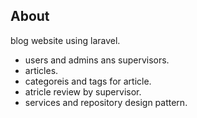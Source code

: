 ## About

blog website using laravel.

- users and admins ans supervisors.
- articles.
- categoreis and tags for article.
- atricle review by supervisor.
- services and repository design pattern.
